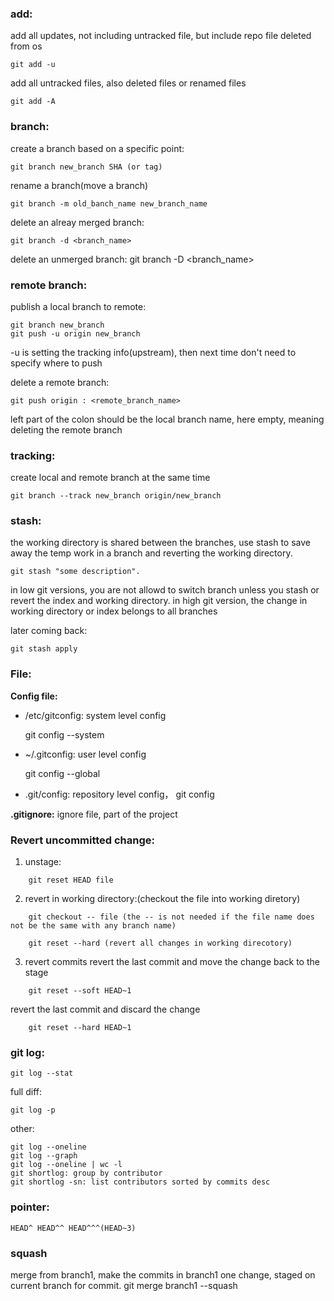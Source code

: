 ### add:
add all updates, not including untracked file, but include repo file deleted from os
    
	git add -u
add all untracked files, also deleted files or renamed files
	
	git add -A

		
### branch:
create a branch based on a specific point:

    git branch new_branch SHA (or tag)
	
	
rename a branch(move a branch)
	
	git branch -m old_banch_name new_branch_name
	
delete an alreay merged branch:
	 
	git branch -d <branch_name>
	
delete an unmerged branch:
	 git branch -D <branch_name>

### remote branch:
publish a local branch to remote:

	git branch new_branch
	git push -u origin new_branch
-u is setting the tracking info(upstream), then next time don't need to specify where to push

delete a remote branch:

	git push origin : <remote_branch_name>
left part of the colon should be the local branch name, here empty, meaning deleting the remote branch

### tracking:
create local and remote branch at the same time

	git branch --track new_branch origin/new_branch

### stash:
the working directory is shared between the branches, use stash to save away the temp work in a branch and reverting the working directory.

	git stash "some description".
in low git versions, you are not allowd to switch branch unless you stash or revert the index and working directory. 
in high git version, the change in working directory or index belongs to all branches

later coming back:

	git stash apply
	
### File:
**Config file:**

- /etc/gitconfig: 
system level config
    

    git config --system
- ~/.gitconfig: 
user level config


    git config --global

- .git/config: 
repository level config， git config 

**.gitignore:**
 ignore file, part of the project


### Revert uncommitted change:
1. unstage: 
```
    git reset HEAD file
```
2. revert in working directory:(checkout the file into working diretory)
```
	git checkout -- file (the -- is not needed if the file name does not be the same with any branch name)
	
    git reset --hard (revert all changes in working direcotory)	
```
3. revert commits
revert the last commit and move the change back to the stage
```
	git reset --soft HEAD~1
```
revert the last commit and discard the change
```
	git reset --hard HEAD~1
```
	
### git log:
	git log --stat
full diff:
	
	git log -p

other:

	git log --oneline
	git log --graph
	git log --oneline | wc -l
	git shortlog: group by contributor
	git shortlog -sn: list contributors sorted by commits desc
	
### pointer:
	HEAD^ HEAD^^ HEAD^^^(HEAD~3)

### squash
merge from branch1, make the commits in branch1 one change, staged on current branch for commit.
	git merge branch1 --squash


